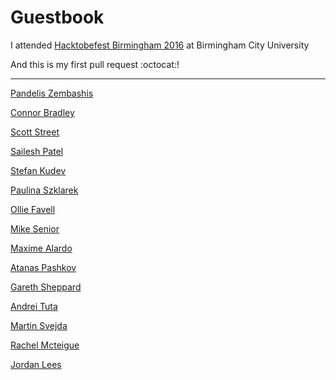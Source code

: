 # Guestbook

I attended [Hacktobefest Birmingham 2016](https://www.eventbrite.co.uk/e/hacktoberfest-birmingham-2016-registration-28429964790) at Birmingham City University

And this is my first pull request :octocat:!

---

[Pandelis Zembashis](http://twitter.com/pandelisz)

[Connor Bradley](http://www.google.com)

[Scott Street](http://astonhack.co.uk)

[Sailesh Patel](http://github.com/SaileshPatel)

[Stefan Kudev](https://www.linkedin.com/in/stefankudev)

[Paulina Szklarek](http://twitter.com/szklarekp)

[Ollie Favell](http://github.com/DaNinjaKidy)

[Mike Senior](https://github.com/michaelsenior)

[Maxime Alardo](https://twitter.com/maximealardo)

[Atanas Pashkov](http://www.twitter.com/Dgaduin)

[Gareth Sheppard](http://dafk.net/what/)

[Andrei Tuta](https://twitter.com/andrei_tu)

[Martin Svejda](https://www.linkedin.com/in/martinsvejda)

[Rachel Mcteigue](https://github.com/HackNewbieBCU)

[Jordan Lees](https://github.com/JordanL1)
